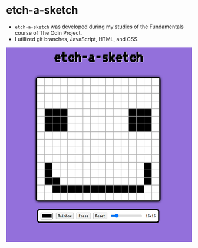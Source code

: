 # etch-a-sketch
- `etch-a-sketch` was developed during my studies of the Fundamentals course of The Odin Project.
- I utilized git branches, JavaScript, HTML, and CSS.

<img src="./images/live.png">